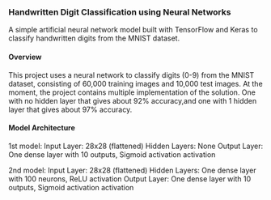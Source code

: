 ### Handwritten Digit Classification using Neural Networks
A simple artificial neural network model built with TensorFlow and Keras to classify handwritten digits from the MNIST dataset.

#### Overview
This project uses a neural network to classify digits (0-9) from the MNIST dataset, consisting of 60,000 training images and 10,000 test images.
At the moment, the project contains multiple implementation of the solution. One with no hidden layer that gives about 92% accuracy,and one with 1 hidden layer that gives about 97% accuracy.

#### Model Architecture
1st model:
Input Layer: 28x28 (flattened)
Hidden Layers: None
Output Layer: One dense layer with 10 outputs, Sigmoid activation activation

2nd model:
Input Layer: 28x28 (flattened)
Hidden Layers: One dense layer with 100 neurons, ReLU activation
Output Layer: One dense layer with 10 outputs, Sigmoid activation activation
